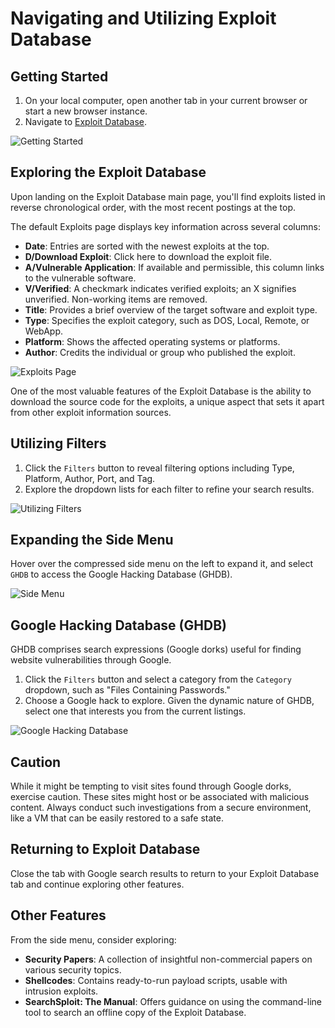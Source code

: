 # Navigating and Utilizing Exploit Database

## Getting Started

1. On your local computer, open another tab in your current browser or start a new browser instance.
2. Navigate to [Exploit Database](https://www.exploit-db.com/).

![Getting Started](https://github.com/TheCyberVault/Threat-Intelligence-Sources/assets/141572056/3a1084fa-700c-4ae2-80f7-a4e38d9d4014)


## Exploring the Exploit Database

Upon landing on the Exploit Database main page, you'll find exploits listed in reverse chronological order, with the most recent postings at the top.

The default Exploits page displays key information across several columns:

- **Date**: Entries are sorted with the newest exploits at the top.
- **D/Download Exploit**: Click here to download the exploit file.
- **A/Vulnerable Application**: If available and permissible, this column links to the vulnerable software.
- **V/Verified**: A checkmark indicates verified exploits; an X signifies unverified. Non-working items are removed.
- **Title**: Provides a brief overview of the target software and exploit type.
- **Type**: Specifies the exploit category, such as DOS, Local, Remote, or WebApp.
- **Platform**: Shows the affected operating systems or platforms.
- **Author**: Credits the individual or group who published the exploit.

![Exploits Page](https://github.com/TheCyberVault/Threat-Intelligence-Sources/assets/141572056/eeeda65f-80c5-44d8-bdc6-41275af5198e)


One of the most valuable features of the Exploit Database is the ability to download the source code for the exploits, a unique aspect that sets it apart from other exploit information sources.

## Utilizing Filters

1. Click the `Filters` button to reveal filtering options including Type, Platform, Author, Port, and Tag.
2. Explore the dropdown lists for each filter to refine your search results.

![Utilizing Filters](https://github.com/TheCyberVault/Threat-Intelligence-Sources/assets/141572056/b6362e09-9603-4ee5-a06b-7c86318f1d42)


## Expanding the Side Menu

Hover over the compressed side menu on the left to expand it, and select `GHDB` to access the Google Hacking Database (GHDB).

![Side Menu](https://github.com/TheCyberVault/Threat-Intelligence-Sources/assets/141572056/d12d8b87-9da3-434d-aef2-f61c4051bc3b)


## Google Hacking Database (GHDB)

GHDB comprises search expressions (Google dorks) useful for finding website vulnerabilities through Google.

1. Click the `Filters` button and select a category from the `Category` dropdown, such as "Files Containing Passwords."
2. Choose a Google hack to explore. Given the dynamic nature of GHDB, select one that interests you from the current listings.

![Google Hacking Database](https://github.com/TheCyberVault/Threat-Intelligence-Sources/assets/141572056/fa0dd757-1117-4e60-a66a-d873443cb074)


## Caution

While it might be tempting to visit sites found through Google dorks, exercise caution. These sites might host or be associated with malicious content. Always conduct such investigations from a secure environment, like a VM that can be easily restored to a safe state.

## Returning to Exploit Database

Close the tab with Google search results to return to your Exploit Database tab and continue exploring other features.

## Other Features

From the side menu, consider exploring:

- **Security Papers**: A collection of insightful non-commercial papers on various security topics.
- **Shellcodes**: Contains ready-to-run payload scripts, usable with intrusion exploits.
- **SearchSploit: The Manual**: Offers guidance on using the command-line tool to search an offline copy of the Exploit Database.

